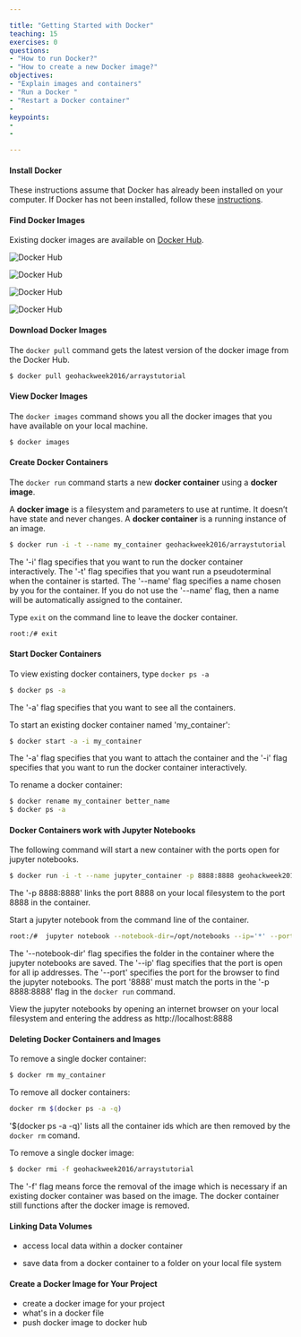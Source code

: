 ```yaml
---

title: "Getting Started with Docker"
teaching: 15
exercises: 0
questions:
- "How to run Docker?"
- "How to create a new Docker image?"
objectives:
- "Explain images and containers"
- "Run a Docker "
- "Restart a Docker container"
-
keypoints:
-
-

---
```


#### Install Docker
These instructions assume that Docker has already been installed on your computer.  If Docker has not been installed, follow these [instructions](https://geohackweek.github.io/preliminary/01-install-docker).

#### Find Docker Images
Existing docker images are available on [Docker Hub](https://hub.docker.com/).

![Docker Hub](https://raw.githubusercontent.com/geohackweek/Introductory/gh-pages/assets/img/dockertutorial/DockerHub1.png)

![Docker Hub](https://raw.githubusercontent.com/geohackweek/Introductory/gh-pages/assets/img/dockertutorial/DockerHub2.png)

![Docker Hub](https://raw.githubusercontent.com/geohackweek/Introductory/gh-pages/assets/img/dockertutorial/DockerHub3.png)

![Docker Hub](https://raw.githubusercontent.com/geohackweek/Introductory/gh-pages/assets/img/dockertutorial/DockerHub4.png)

#### Download Docker Images
The ```docker pull``` command gets the latest version of the docker image from the Docker Hub.
```bash
$ docker pull geohackweek2016/arraystutorial
```   
#### View Docker Images
The ```docker images``` command shows you all the docker images that you have available on your local machine.

```bash
$ docker images
```
#### Create Docker Containers
The ```docker run``` command starts a new **docker container** using a **docker image**.

A **docker image** is a filesystem and parameters to use at runtime. It doesn’t have state and never changes. A **docker container** is a running instance of an image.

```bash
$ docker run -i -t --name my_container geohackweek2016/arraystutorial
```
The '-i' flag specifies that you want to run the docker container interactively. The '-t' flag specifies that you want run a pseudoterminal when the container is started.  The '--name' flag specifies a name chosen by you for the container.  If you do not use the '--name' flag, then a name will be automatically assigned to the container.

Type ```exit``` on the command line to leave the docker container.
```bash
root:/# exit
```

#### Start Docker Containers
To view existing docker containers, type ```docker ps -a```

```bash
$ docker ps -a
```
The '-a' flag specifies that you want to see all the containers.

To start an existing docker container named 'my_container':
```bash
$ docker start -a -i my_container
```
The '-a' flag specifies that you want to attach the container and the '-i' flag specifies that you want to run the docker container interactively.

To rename a docker container:
```bash
$ docker rename my_container better_name
$ docker ps -a
```

#### Docker Containers work with Jupyter Notebooks

The following command will start a new container with the ports open for jupyter notebooks.
```bash
$ docker run -i -t --name jupyter_container -p 8888:8888 geohackweek2016/arraystutorial
```
The '-p 8888:8888' links the port 8888 on your local filesystem to the port 8888 in the container.

Start a jupyter notebook from the command line of the container.

```bash
root:/#  jupyter notebook --notebook-dir=/opt/notebooks --ip='*' --port=8888 --no-browser
```
The '--notebook-dir' flag specifies the folder in the container where the jupyter notebooks are saved.  The '--ip' flag specifies that the port is open for all ip addresses.  The '--port' specifies the port for the browser to find the jupyter notebooks.  The port '8888' must match the ports in the '-p 8888:8888' flag in the ```docker run``` command.

View the jupyter notebooks by opening an internet browser on your local filesystem and entering the address as http://localhost:8888

#### Deleting Docker Containers and Images

To remove a single docker container:
```bash
$ docker rm my_container
```

To remove all docker containers:
```bash
docker rm $(docker ps -a -q)
```
'$(docker ps -a -q)' lists all the container ids which are then removed by the ```docker rm``` comand.

To remove a single docker image:
```bash
$ docker rmi -f geohackweek2016/arraystutorial
```
The '-f' flag means force the removal of the image which is necessary if an existing docker container was based on the image.  The docker container still functions after the docker image is removed.

#### Linking Data Volumes


- access local data within a docker container

- save data from a docker container to a folder on your local file system


#### Create a Docker Image for Your Project
- create a docker image for your project
- what's in a docker file
- push docker image to docker hub

